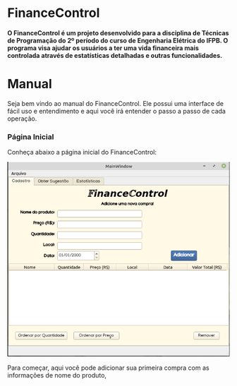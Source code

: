 # FinanceControl

#### O FinanceControl é um projeto desenvolvido para a disciplina de Técnicas de Programação do 2º período do curso de Engenharia Elétrica do IFPB. O programa visa ajudar os usuários a ter uma vida financeira mais controlada através de estatísticas detalhadas e outras funcionalidades.

# Manual

Seja bem vindo ao manual do FinanceControl. Ele possui uma interface de fácil uso e entendimento e aqui você irá entender o passo a passo de cada operação.  

### Página Inicial

Conheça abaixo a página inicial do FinanceControl:

![](https://github.com/ediopedrocode/Projeto-FinanceControl/blob/master/Imagens%20do%20Manual/intro1.png)

Para começar, aqui você pode adicionar sua primeira compra com as informações de nome do produto, 
